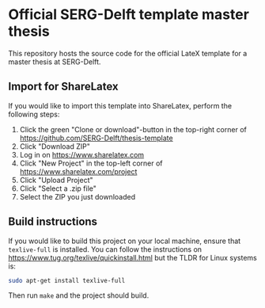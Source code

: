 # Official SERG-Delft template master thesis

This repository hosts the source code for the official LateX template for a master thesis at SERG-Delft.

## Import for ShareLatex

If you would like to import this template into ShareLatex, perform the following steps:

1. Click the green "Clone or download"-button in the top-right corner of https://github.com/SERG-Delft/thesis-template
1. Click "Download ZIP"
1. Log in on https://www.sharelatex.com
1. Click "New Project" in the top-left corner of https://www.sharelatex.com/project
1. Click "Upload Project"
1. Click "Select a .zip file"
1. Select the ZIP you just downloaded

## Build instructions

If you would like to build this project on your local machine, ensure that `texlive-full` is installed.
You can follow the instructions on https://www.tug.org/texlive/quickinstall.html but the TLDR for Linux systems is:

```bash
sudo apt-get install texlive-full
```

Then run `make` and the project should build.
